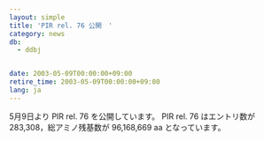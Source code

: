 ```yaml
---
layout: simple
title: 'PIR rel. 76 公開　'
category: news
db:
  - ddbj


date: 2003-05-09T00:00:00+09:00
retire_time: 2003-05-09T00:00:00+09:00
lang: ja
---
```


5月9日より PIR rel. 76 を公開しています。 PIR rel. 76 はエントリ数が 283,308，総アミノ残基数が 96,168,669 aa となっています。
